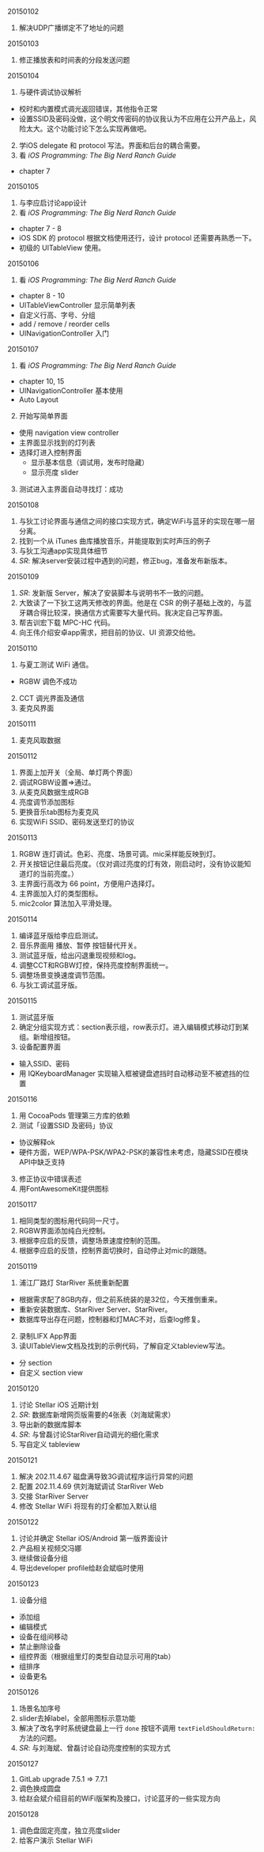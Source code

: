 20150102

1. 解决UDP广播绑定不了地址的问题

20150103

1. 修正播放表和时间表的分段发送问题

20150104

1. 与硬件调试协议解析
  - 校时和内置模式调光返回错误，其他指令正常
  - 设置SSID及密码没做，这个明文传密码的协议我认为不应用在公开产品上，风险太大。这个功能讨论下怎么实现再做吧。
2. 学iOS delegate 和 protocol 写法。界面和后台的耦合需要。
3. 看 *iOS Programming: The Big Nerd Ranch Guide*
  - chapter 7

20150105

1. 与李应启讨论app设计
2. 看 *iOS Programming: The Big Nerd Ranch Guide*
  - chapter 7 - 8
  - iOS SDK 的 protocol 根据文档使用还行，设计 protocol 还需要再熟悉一下。
  - 初级的 UITableView 使用。

20150106

1. 看 *iOS Programming: The Big Nerd Ranch Guide*
  - chapter 8 - 10
  - UITableViewController 显示简单列表
  - 自定义行高、字号、分组
  - add / remove / reorder cells
  - UINavigationController 入门

20150107

1. 看 *iOS Programming: The Big Nerd Ranch Guide*
  - chapter 10, 15
  - UINavigationController 基本使用
  - Auto Layout
2. 开始写简单界面
  - 使用 navigation view controller
  - 主界面显示找到的灯列表
  - 选择灯进入控制界面
    * 显示基本信息（调试用，发布时隐藏）
    * 显示亮度 slider
3. 测试进入主界面自动寻找灯：成功

20150108

1. 与狄工讨论界面与通信之间的接口实现方式，确定WiFi与蓝牙的实现在哪一层分离。
2. 找到一个从 iTunes 曲库播放音乐，并能提取到实时声压的例子
3. 与狄工沟通app实现具体细节
4. *SR*: 解决server安装过程中遇到的问题，修正bug，准备发布新版本。

20150109

1. *SR*: 发新版 Server，解决了安装脚本与说明书不一致的问题。
2. 大致读了一下狄工这两天修改的界面。他是在 CSR 的例子基础上改的，与蓝牙耦合得比较深，换通信方式需要写大量代码。我决定自己写界面。
3. 帮吉训宏下载 MPC-HC 代码。
4. 向王伟介绍安卓app需求，把目前的协议、UI 资源交给他。

20150110

1. 与夏工测试 WiFi 通信。
  - RGBW 调色不成功
2. CCT 调光界面及通信
3. 麦克风界面

20150111

1. 麦克风取数据

20150112

1. 界面上加开关（全局、单灯两个界面）
2. 调试RGBW设置=>通过。
3. 从麦克风数据生成RGB
4. 亮度调节添加图标
5. 更换音乐tab图标为麦克风
6. 实现WiFi SSID、密码发送至灯的协议

20150113

1. RGBW 连灯调试。色彩、亮度、场景可调。mic采样能反映到灯。
2. 开关按钮记住最后亮度。（仅对调过亮度的灯有效，刚启动时，没有协议能知道灯的当前亮度。）
3. 主界面行高改为 66 point，方便用户选择灯。
4. 主界面加入灯的类型图标。
5. mic2color 算法加入平滑处理。

20150114

1. 编译蓝牙版给李应启测试。
2. 音乐界面用 播放、暂停 按钮替代开关。
3. 测试蓝牙版，给出闪退重现视频和log。
4. 调整CCT和RGBW灯控，保持亮度控制界面统一。
5. 调整场景变换速度调节范围。
6. 与狄工调试蓝牙版。

20150115

1. 测试蓝牙版
2. 确定分组实现方式：section表示组，row表示灯。进入编辑模式移动灯到某组。新增组按钮。
3. 设备配置界面
  - 输入SSID、密码
  - 用 IQKeyboardManager 实现输入框被键盘遮挡时自动移动至不被遮挡的位置

20150116

1. 用 CocoaPods 管理第三方库的依赖
2. 测试「设置SSID 及密码」协议
  - 协议解释ok
  - 硬件方面，WEP/WPA-PSK/WPA2-PSK的兼容性未考虑，隐藏SSID在模块API中缺乏支持
3. 修正协议中错误表述
4. 用FontAwesomeKit提供图标

20150117

1. 相同类型的图标用代码同一尺寸。
2. RGBW界面添加纯白光控制。
3. 根据李应启的反馈，调整场景速度控制的范围。
4. 根据李应启的反馈，控制界面切换时，自动停止对mic的跟随。

20150119

1. 浦江厂路灯 StarRiver 系统重新配置
  - 根据需求配了8GB内存，但之前系统装的是32位，今天推倒重来。
  - 重新安装数据库、StarRiver Server、StarRiver。
  - 数据库导出存在问题，控制器和灯MAC不对，后查log修复。
2. 录制LIFX App界面
3. 读UITableView文档及找到的示例代码，了解自定义tableview写法。
  - 分 section
  - 自定义 section view

20150120

1. 讨论 Stellar iOS 近期计划
2. *SR*: 数据库新增网页版需要的4张表（刘海斌需求）
3. 导出新的数据库脚本
4. *SR*: 与曾磊讨论StarRiver自动调光的细化需求
5. 写自定义 tableview

20150121

1. 解决 202.11.4.67 磁盘满导致3G调试程序运行异常的问题
2. 配置 202.11.4.69 供刘海斌调试 StarRiver Web
3. 交接 StarRiver Server
4. 修改 Stellar WiFi 将现有的灯全都加入默认组

20150122

1. 讨论并确定 Stellar iOS/Android 第一版界面设计
2. 产品相关视频交冯娜
3. 继续做设备分组
4. 导出developer profile给赵会斌临时使用

20150123

1. 设备分组
  - 添加组
  - 编辑模式
  - 设备在组间移动
  - 禁止删除设备
  - 组控界面（根据组里灯的类型自动显示可用的tab）
  - 组排序
  - 设备更名

20150126

1. 场景名加序号
2. slider去掉label，全部用图标示意功能
3. 解决了改名字时系统键盘最上一行 `done` 按钮不调用 `textFieldShouldReturn:` 方法的问题。
4. *SR*: 与刘海斌、曾磊讨论自动亮度控制的实现方式

20150127

1. GitLab upgrade 7.5.1 => 7.7.1
2. 调色换成圆盘
3. 给赵会斌介绍目前的WiFi版架构及接口，讨论蓝牙的一些实现方向

20150128

1. 调色盘固定亮度，独立亮度slider
2. 给客户演示 Stellar WiFi

[//]: # (comment)
